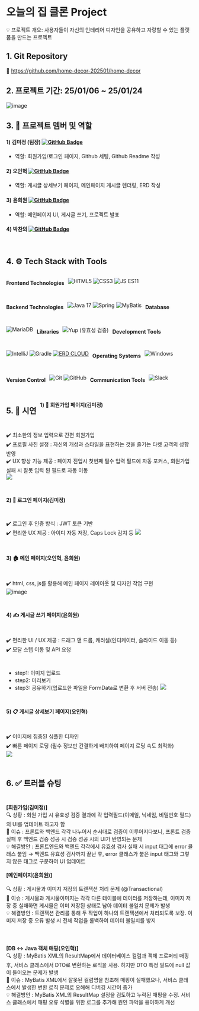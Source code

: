 # 오늘의 집 클론 Project

💡 프로젝트 개요: 사용자들이 자신의 인테리어 디자인을 공유하고 자랑할 수 있는 플랫폼을 만드는 프로젝트


## 1. Git Repository
📁 https://github.com/home-decor-202501/home-decor

## 2. 프로젝트 기간: 25/01/06 ~ 25/01/24
![image](https://github.com/user-attachments/assets/1b46310d-6ce6-4032-acad-d72ee13fa33f)


## 3. 👥 프로젝트 멤버 및 역할
#### 1) 김미정 (팀장)  [![GitHub Badge](https://img.shields.io/badge/mjkim41-FF69B4?logo=github&logoColor=white&labelColor=FF69B4)](https://github.com/mjkim41)
- 역할: 회원가입/로그인 페이지, Github 세팅, Github Readme 작성

#### 2) 오인혁 [![GitHub Badge](https://img.shields.io/badge/inhyeokoh-FF69B4?logo=github&logoColor=white&labelColor=FF69B4)](https://github.com/inhyeokoh)
- 역할: 게시글 상세보기 페이지, 메인페이지 게시글 렌더링, ERD 작성

#### 3) 윤희원 [![GitHub Badge](https://img.shields.io/badge/hee123hee-FF69B4?logo=github&logoColor=white&labelColor=FF69B4)](https://github.com/hee123hee)
- 역할: 메인페이지 UI, 게시글 쓰기, 프로젝트 발표

#### 4) 박찬의  [![GitHub Badge](https://img.shields.io/badge/parkchenui-FF69B4?logo=github&logoColor=white&labelColor=FF69B4)](https://github.com/parkchenui)
  <br>


## 4. ⚙️ Tech Stack with Tools
<div style="display: flex; flex-wrap: wrap; gap: 10px;">

#### Frontend Technologies
![HTML5](https://img.shields.io/badge/HTML5-E44D26?style=flat&logo=html5&logoColor=white)
![CSS3](https://img.shields.io/badge/CSS3-1572B6?style=flat&logo=css3&logoColor=white)
![JS ES11](https://img.shields.io/badge/JavaScript-F7DF1E?style=flat&logo=javascript&logoColor=black)

#### Backend Technologies
![Java 17](https://img.shields.io/badge/Java%2017-007396?style=flat&logo=java&logoColor=white)
![Spring](https://img.shields.io/badge/Spring%203.3.6-6DB33F?style=flat&logo=spring&logoColor=white)
![MyBatis](https://img.shields.io/badge/MyBatis-FF0000?style=flat&logo=mybatis&logoColor=white)

#### Database
![MariaDB](https://img.shields.io/badge/MariaDB-003B57?style=flat&logo=mariadb&logoColor=white)

#### Libraries
![Yup (유효성 검증)](https://img.shields.io/badge/Yup%20(유효성%20검증)-E6A400?style=flat&logo=yup&logoColor=white)

#### Development Tools
![IntelliJ](https://img.shields.io/badge/IntelliJ-000000?style=flat&logo=intellij-idea&logoColor=white)
![Gradle](https://img.shields.io/badge/Gradle-02303A?style=flat&logo=gradle&logoColor=white)
[![ERD CLOUD](https://img.shields.io/badge/ERD%20CLOUD-6A0DAD?style=flat&logo=cloud&logoColor=white)](https://www.erdcloud.com/d/9v3oxJrzAxqRnNHNB)




#### Operating Systems
![Windows](https://img.shields.io/badge/Windows-00A4EF?style=flat&logo=windows&logoColor=white)

#### Version Control
![Git](https://img.shields.io/badge/Git-F1502F?style=flat&logo=git&logoColor=white)
![GitHub](https://img.shields.io/badge/GitHub-211F1F?style=flat&logo=github&logoColor=white)

#### Communication Tools
![Slack](https://img.shields.io/badge/Slack-4A154B?style=flat&logo=slack&logoColor=white)



## 5. 📸 시연
####  1) 📝 회원가입 페이지(김미정)
✔️ 최소한의 정보 입력으로 간편 회원가입<br>
✔️ 프로필 사진 설정 : 자신의 개성과 스타일을 표현하는 것을 즐기는 타켓 고객의 성향 반영<br>
✔️ UX 향상 기능 제공 : 페이지 진입시 첫번째 필수 입력 필드에 자동 포커스, 회원가입 실패 시 잘못 입력 된 필드로 자동 이동<br>
  ![](https://velog.velcdn.com/images/kimmy25312/post/ddb0c4bb-f6c0-4aa1-a26d-70b138f8145b/image.gif)
  <br>

#### 2) 🔑️‍ 로그인 페이지(김미정)
✔️  로그인 후 인증 방식 : JWT 토큰 기반<br>
✔️ 편리한 UX 제공 : 아이디 자동 저장, Caps Lock 감지 등
  ![](https://velog.velcdn.com/images/kimmy25312/post/f21a640b-0967-43ad-b6de-fbad17274fc4/image.gif)
  <br>


#### 3) 🏠 메인 페이지(오인혁, 윤희원)
✔️  html, css, js를 활용해 메인 페이지 레이아웃 및 디자인 작업 구현<br>
![image](https://github.com/user-attachments/assets/34cf08ee-ead9-4d6d-a234-ae5028fb217e)

#### 4) ✍️ 게시글 쓰기 페이지(윤희원)
✔️  편리한 UI / UX 제공 : 드래그 앤 드롭, 캐러셀(인디케이터, 슬라이드 이동 등) <br>
✔️ 모달 스텝 이동 및 API 요청
- step1: 이미지 업로드
- step2: 미리보기
- step3: 공유하기(업로드한 파일을 FormData로 변환 후 서버 전송)
![](https://velog.velcdn.com/images/kimmy25312/post/983a85a8-5a98-424d-8083-ab0dceefbda6/image.gif)
<br>

#### 5) 📋 게시글 상세보기 페이지(오인혁)
✔️  이미지에 집중된 심플한 디자인<br>
✔️  빠른 페이지 로딩 (필수 정보만 간결하게 배치하여 페이지 로딩 속도 최적화)
<br>
![](https://velog.velcdn.com/images/kimmy25312/post/5e2091fb-a5dc-4e77-9d4e-548e13a6e171/image.gif)
<br>

## 6. ✅ 트러블 슈팅
**[회원가입(김미정)]**<br>
🔍 상황 : 회원 가입 시 유효성 검증 결과에 각 입력필드(이메일, 닉네임, 비밀번호 필드)의 UI를 업데이트 하고자 함<br>
🛑 이슈 : 프론트와 백엔드 각각 나누어서 순서대로 검증이 이루어지다보니, 프론트 검증 실패 후 백엔드 검증 성공 시 검증 성공 시의 UI가 반영되는 문제
<br>
💡 해결방안 : 프론트엔드와 백엔드 각각에서 유효성 검사 실패 시 input 태그에 error 클래스 붙임 → 백엔드 유효성 검사까지 끝난 후, error 클래스가 붙은 input 태그와 그렇지 않은 태그로 구분하여 UI 업데이트
<br><br>
**[메인페이지(윤희원)]**<br><br>
🔍 상황 : 게시물과 이미지 저장의 트랜잭션 처리 문제 (@Transactional) <br>
🛑 이슈 : 게시물과 게시물이미지는 각각 다른 테이블에 데이터를 저장하는데, 이미지 저장 중 실패하면 게시물은 이미 저장된 상태로 남아 데이터 불일치 문제가 발생<br>
💡 해결방안 : 트랜잭션 관리를 통해 두 작업이 하나의 트랜잭션에서 처리되도록 보장. 이미지 저장 중 오류 발생 시 전체 작업을 롤백하여 데이터 불일치를 방지<br><br>

**[DB ↔ Java 객체 매핑(오인혁)]**<br>
🔍 상황 : MyBatis XML의 ResultMap에서 데이터베이스 컬럼과 객체 프로퍼티 매핑 후, 서비스 클래스에서 DTO로 변환하는 로직을 사용. 하지만 DTO 특정 필드에 null 값이 들어오는 문제가 발생<br>
🛑 이슈 : MyBatis XML에서 잘못된 컬럼명을 참조해 매핑이 실패했으나, 서비스 클래스에서 발생한 변환 로직 문제로 오해해 디버깅 시간이 증가<br>
💡 해결방안 : MyBatis XML의 ResultMap 설정을 검토하고 누락된 매핑을 수정. 서비스 클래스에서 매핑 오류 식별을 위한 로그를 추가해 원인 파악을 용이하게 개선
<br><br>


